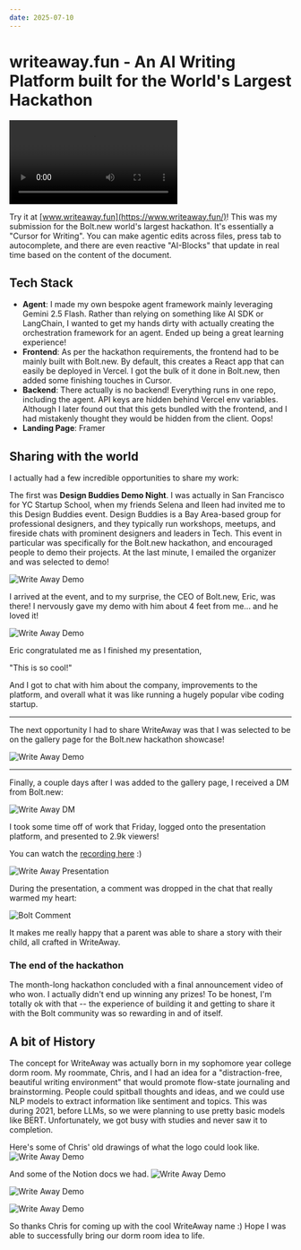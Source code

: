 ```yaml
---
date: 2025-07-10
---
```

# writeaway.fun - An AI Writing Platform built for the World's Largest Hackathon

![Write Away Demo](media/writeaway/write_away.mp4)

Try it at [www.writeaway.fun](https://www.writeaway.fun/)! This was my submission for the Bolt.new world's largest hackathon. It's essentially a "Cursor for Writing". You can make agentic edits across files, press tab to autocomplete, and there are even reactive "AI-Blocks" that update
in real time based on the content of the document.

## Tech Stack

  - **Agent**: I made my own bespoke agent framework mainly leveraging Gemini 2.5 Flash. Rather than relying on something like AI SDK or LangChain, I wanted to get my hands dirty with actually creating the orchestration framework for an agent. Ended up being a great learning experience\!
  - **Frontend**: As per the hackathon requirements, the frontend had to be mainly built with Bolt.new. By default, this creates a React app that can easily be deployed in Vercel. I got the bulk of it done in Bolt.new, then added some finishing touches in Cursor.
  - **Backend**: There actually is no backend\! Everything runs in one repo, including the agent. API keys are hidden behind Vercel env variables. Although I later found out that this gets bundled with the frontend, and I had mistakenly thought they would be hidden from the client. Oops\!
  - **Landing Page**: Framer

## Sharing with the world

I actually had a few incredible opportunities to share my work:

The first was **Design Buddies Demo Night**. I was actually in San Francisco for YC Startup School, when my friends Selena and Ileen had invited me to this Design Buddies event. Design Buddies is a Bay Area-based group for professional designers, and they typically run workshops, meetups, and fireside chats with prominent designers and leaders in Tech. This event in particular was specifically for the Bolt.new hackathon, and encouraged people to demo their projects. At the last minute, I emailed the organizer and was selected to demo\!

![Write Away Demo](media/writeaway/db_submission.png)

I arrived at the event, and to my surprise, the CEO of Bolt.new, Eric, was there\! I nervously gave my demo with him about 4 feet from me... and he loved it\!

![Write Away Demo](media/writeaway/db_demo.png)

Eric congratulated me as I finished my presentation,

"This is so cool\!"

And I got to chat with him about the company, improvements to the platform, and overall what it was like running a hugely popular vibe coding startup.

-----

The next opportunity I had to share WriteAway was that I was selected to be on the gallery page for the Bolt.new hackathon showcase\!

![Write Away Demo](media/writeaway/bolt_showcase.png)

-----

Finally, a couple days after I was added to the gallery page, I received a DM from Bolt.new:

![Write Away DM](media/writeaway/bolt_ask.png)

I took some time off of work that Friday, logged onto the presentation platform, and presented to 2.9k viewers\!

You can watch the [recording here](https://youtu.be/8jbIMr6yRMM?t=6435) :)

![Write Away Presentation](media/writeaway/bolt_present.png)

During the presentation, a comment was dropped in the chat that really warmed my heart:

![Bolt Comment](media/writeaway/bolt_comment.png)

It makes me really happy that a parent was able to share a story with their child, all crafted in WriteAway.

### The end of the hackathon

The month-long hackathon concluded with a final announcement video of who won. I actually didn't end up winning any prizes\! To be honest, I'm totally ok with that -- the experience of building it and getting to share it with the Bolt community was so rewarding in and of itself.

## A bit of History

The concept for WriteAway was actually born in my sophomore year college dorm room. My roommate, Chris, and I had an idea for a "distraction-free, beautiful writing environment" that would promote flow-state journaling and brainstorming. People could spitball thoughts and ideas, and we could use NLP models to extract information like sentiment and topics. This was during 2021, before LLMs, so we were planning to use pretty basic models like BERT. Unfortunately, we got busy with studies and never saw it to completion.

Here's some of Chris' old drawings of what the logo could look like.
![Write Away Demo](media/writeaway/logo.png)

And some of the Notion docs we had.
![Write Away Demo](media/writeaway/artifacts.png)

![Write Away Demo](media/writeaway/design.png)

![Write Away Demo](media/writeaway/roadmap.png)

So thanks Chris for coming up with the cool WriteAway name :) Hope I was able to successfully bring our dorm room idea to life.